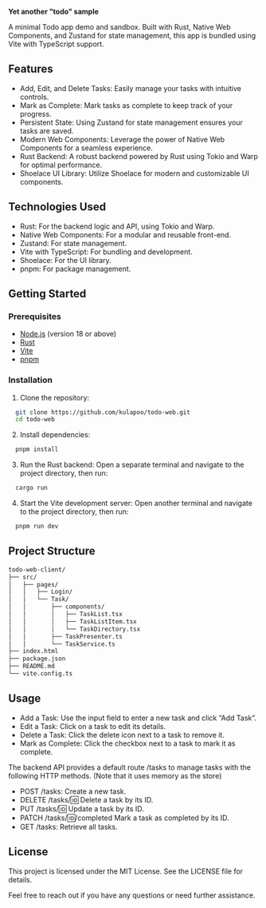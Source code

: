 **Yet another "todo" sample**

A minimal Todo app demo and sandbox. Built with Rust, Native Web Components, and Zustand for state management, this app is bundled using Vite with TypeScript support.

## Features

- Add, Edit, and Delete Tasks: Easily manage your tasks with intuitive controls.
- Mark as Complete: Mark tasks as complete to keep track of your progress.
- Persistent State: Using Zustand for state management ensures your tasks are saved.
- Modern Web Components: Leverage the power of Native Web Components for a seamless experience.
- Rust Backend: A robust backend powered by Rust using Tokio and Warp for optimal performance.
- Shoelace UI Library: Utilize Shoelace for modern and customizable UI components.

## Technologies Used

- Rust: For the backend logic and API, using Tokio and Warp.
- Native Web Components: For a modular and reusable front-end.
- Zustand: For state management.
- Vite with TypeScript: For bundling and development.
- Shoelace: For the UI library.
- pnpm: For package management.

## Getting Started

### Prerequisites

- [Node.js](https://nodejs.org/) (version 18 or above)
- [Rust](https://www.rust-lang.org/)
- [Vite](https://vitejs.dev/)
- [pnpm](https://pnpm.io/)

### Installation

1.	Clone the repository:
```sh
  git clone https://github.com/kulapoo/todo-web.git
  cd todo-web
```

2.	Install dependencies:

```sh
  pnpm install
```

3. Run the Rust backend:
  Open a separate terminal and navigate to the project directory, then run:
```sh
  cargo run
```

4.	Start the Vite development server:
Open another terminal and navigate to the project directory, then run:
```sh
  pnpm run dev
```


## Project Structure

```sh
todo-web-client/
├── src/
│   ├── pages/
│   │   ├── Login/
│   │   └── Task/
│   │       ├── components/
│   │       │   ├── TaskList.tsx
│   │       │   ├── TaskListItem.tsx
│   │       │   └── TaskDirectory.tsx
│   │       ├── TaskPresenter.ts
│   │       └── TaskService.ts
├── index.html
├── package.json
├── README.md
└── vite.config.ts
```

## Usage

- Add a Task: Use the input field to enter a new task and click “Add Task”.
- Edit a Task: Click on a task to edit its details.
- Delete a Task: Click the delete icon next to a task to remove it.
- Mark as Complete: Click the checkbox next to a task to mark it as complete.


The backend API provides a default route /tasks to manage tasks with the following HTTP methods.
(Note that it uses memory as the store)

- POST /tasks: Create a new task.
- DELETE /tasks/:id: Delete a task by its ID.
- PUT /tasks/:id: Update a task by its ID.
- PATCH /tasks/:id:/completed Mark a task as completed by its ID.
- GET /tasks: Retrieve all tasks.

## License

This project is licensed under the MIT License. See the LICENSE file for details.

Feel free to reach out if you have any questions or need further assistance.

